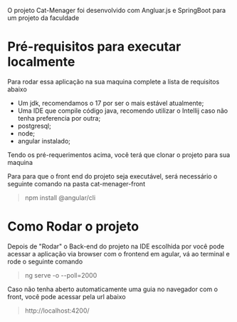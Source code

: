 O projeto Cat-Menager foi desenvolvido com Angluar.js e SpringBoot para um projeto da faculdade

# Pré-requisitos para executar localmente 

Para rodar essa aplicação na sua maquina complete a lista de requisitos abaixo
- Um jdk, recomendamos o 17 por ser o mais estável atualmente;
- Uma IDE que compile código java, recomendo utilizar o Intellij caso não tenha preferencia por outra;
- postgresql;
- node;
- angular instalado;

Tendo os pré-requerimentos acima, você terá que clonar o projeto para sua maquina

Para para que o front end do projeto seja executável, será necessário o seguinte comando na pasta cat-menager-front
> npm install @angular/cli 


# Como Rodar o projeto
Depois de "Rodar" o Back-end do projeto na IDE escolhida por você pode acessar a aplicação via browser com o frontend em agular, vá ao terminal e rode o seguinte comando
>ng serve -o --poll=2000

Caso não tenha aberto automaticamente uma guia no navegador com o front, você pode acessar pela url abaixo
> http://localhost:4200/
